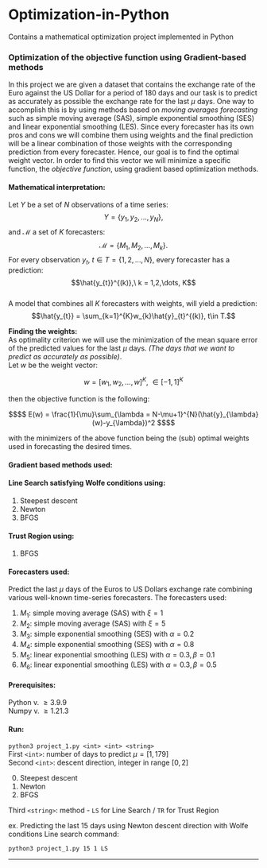 # Optimization-in-Python
Contains a mathematical optimization project implemented in Python 

### Optimization of the objective function using Gradient-based methods
In this project we are given a dataset that contains the exchange rate of the Euro against the US Dollar for a period of 180 days and our task is to predict as accurately as possible the exchange rate for the last $\mu$ days. One way to accomplish this is by using methods based on *moving averages forecasting* such as simple moving average (SAS), simple exponential smoothing (SES) and linear exponential smoothing (LES). Since every forecaster has its own pros and cons we will combine them using weights and the final prediction will be a linear combination of those weights with the corresponding prediction from every forecaster. Hence, our goal is to find the optimal weight vector. In order to find this vector we will minimize a specific function, the *objective function*, using gradient based optimization methods.

#### Mathematical interpretation:
Let $Y$ be a set of $N$ observations of a time series:
$$Y = \lbrace y_{1}, y_{2}, \dots, y_{N}\rbrace,$$
and $\mathcal{M}$ a set of $K$ forecasters:
$$\mathcal{M} = \lbrace M_{1}, M_{2}, \dots,M_{k} \rbrace.$$
For every observation $y_{t},\ t\in T = \lbrace 1,2,\dots, N\rbrace$, every forecaster has a prediction:
$$\hat{y_{t}}^{(k)},\ k = 1,2,\dots, K$$  
A model that combines all $K$ forecasters with weights, will yield a prediction:
$$\hat{y_{t}} = \sum_{k=1}^{K}w_{k}\hat{y}_{t}^{(k)}, t\in T.$$

**Finding the weights:**  
As optimality criterion we will use the minimization of the mean square error of the predicted values for the last $\mu$ days. *(The days that we want to predict as accurately as possible)*.  
Let $`w`$ be the weight vector:  
```math
\begin{equation}
w = [w_{1}, w_{2}, \dots, w]^{K},\ \in [-1,1]^{K}
\end{equation}
```
then the objective function is the following:  
```math
$$ E(w) = \frac{1}{\mu}\sum_{\lambda = N-\mu+1}^{N}(\hat{y}_{\lambda}(w)-y_{\lambda})^2 $$
```
with the minimizers of the above function being the (sub) optimal weights used in forecasting the desired times.


#### Gradient based methods used:
####  Line Search satisfying Wolfe conditions using:
1. Steepest descent
2. Newton
3. BFGS
#### Trust Region using:
1. BFGS


#### Forecasters used:
Predict the last $\mu$ days of the Euros to US Dollars exchange rate combining various well-known time-series forecasters. The forecasters used:
1. $M_{1}$: simple moving average (SAS) with $\xi = 1$
2. $M_{2}$: simple moving average (SAS) with $\xi = 5$
3. $M_{3}$: simple exponential smoothing (SES) with $\alpha = 0.2$
4. $M_{4}$: simple exponential smoothing (SES) with $\alpha = 0.8$
5. $M_{5}$: linear exponential smoothing (LES) with $\alpha = 0.3, \beta = 0.1$
6. $M_{6}$: linear exponential smoothing (LES) with $\alpha = 0.3, \beta = 0.5$


#### Prerequisites:
Python v. $\geq 3.9.9$  
Numpy v. $\geq 1.21.3$


#### Run:
`python3 project_1.py <int> <int> <string>`  
First `<int>`: number of days to predict $\mu=[1,179]$  
Second `<int>`: descent direction, integer in range $[0,2]$

0. Steepest descent  
1. Newton
2. BFGS

Third `<string>`: method - `LS` for Line Search / `TR` for Trust Region

ex. Predicting the last 15 days using Newton descent direction with Wolfe conditions Line search command:

`python3 project_1.py 15 1 LS`


---

